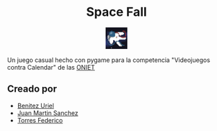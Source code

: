 <div align="center">

# Space Fall

<img src="./img/logo.png" height="50" width="50" />

</div>

Un juego casual hecho con pygame para la competencia "Videojuegos contra Calendar" de las [ONIET](https://oniet.ubp.edu.ar/)

## Creado por
* [Benitez Uriel](https://github.com/UrielBenitez)
* [Juan Martin Sanchez](https://github.com/JuanSaz)
* [Torres Federico](https://github.com/FedericoTorres233)
